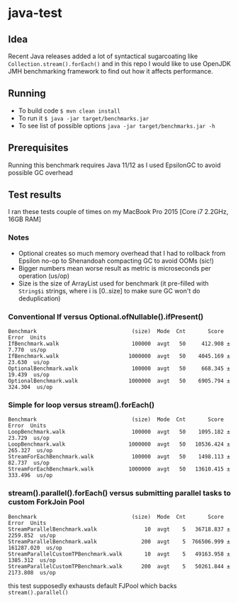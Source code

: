# java-test

## Idea
Recent Java releases added a lot of syntactical sugarcoating like `Collection.stream().forEach()` and in this repo
I would like to use OpenJDK JMH benchmarking framework to find out how it affects performance.

## Running

- To build code `$ mvn clean install`
- To run it `$ java -jar target/benchmarks.jar`
- To see list of possible options `java -jar target/benchmarks.jar -h`

## Prerequisites

Running this benchmark requires Java 11/12 as I used EpsilonGC to avoid possible GC overhead

## Test results
I ran these tests couple of times on my MacBook Pro 2015 [Core i7 2.2GHz, 16GB RAM]
### Notes
- Optional creates so much memory overhead that I had to rollback from Epsilon no-op to Shenandoah compacting GC to avoid OOMs (sic!)
- Bigger numbers mean worse result as metric is microseconds per operation (us/op)
- Size is the size of ArrayList used for benchmark (it pre-filled with `String$i` strings, where i is [0..size] to make sure GC won't do deduplication)

### Conventional If versus Optional.ofNullable().ifPresent()
```
Benchmark                              (size)  Mode  Cnt       Score        Error  Units
IfBenchmark.walk                       100000  avgt   50     412.908 ±      7.770  us/op
IfBenchmark.walk                      1000000  avgt   50    4045.169 ±     23.630  us/op
OptionalBenchmark.walk                 100000  avgt   50     668.345 ±     19.439  us/op
OptionalBenchmark.walk                1000000  avgt   50    6905.794 ±    324.304  us/op
```

### Simple for loop versus stream().forEach()
```
Benchmark                              (size)  Mode  Cnt       Score        Error  Units
LoopBenchmark.walk                     100000  avgt   50    1095.182 ±     23.729  us/op
LoopBenchmark.walk                    1000000  avgt   50   10536.424 ±    265.327  us/op
StreamForEachBenchmark.walk            100000  avgt   50    1498.113 ±     82.737  us/op
StreamForEachBenchmark.walk           1000000  avgt   50   13610.415 ±    333.496  us/op
```

### stream().parallel().forEach() versus submitting parallel tasks to custom ForkJoin Pool
```
Benchmark                              (size)  Mode  Cnt       Score        Error  Units
StreamParallelBenchmark.walk               10  avgt    5   36718.837 ±   2259.852  us/op
StreamParallelBenchmark.walk              200  avgt    5  766506.999 ± 161287.020  us/op
StreamParallelCustomTPBenchmark.walk       10  avgt    5   49163.958 ±   1385.312  us/op
StreamParallelCustomTPBenchmark.walk      200  avgt    5   50261.844 ±   2173.808  us/op
```
this test supposedly exhausts default FJPool which backs `stream().parallel()`